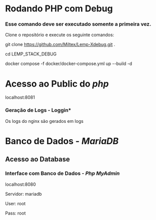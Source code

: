 
# Rodando PHP com Debug

### Esse comando deve ser executado somente a primeira vez.

Clone o repositório e execute os seguinte comandos:

git clone https://github.com/Miltex/Lemp-Xdebug.git .

cd LEMP_STACK_DEBUG 

docker compose -f docker/docker-compose.yml up --build -d



# Acesso ao Public do *php*

localhost:8081

### Geração de Logs - Loggin*

Os logs do nginx são gerados em logs

# Banco de Dados - *MariaDB*

## Acesso ao Database

### Interface com Banco de Dados - *Php MyAdmin*

localhost:8080

Servidor: mariadb

User: root

Pass: root
